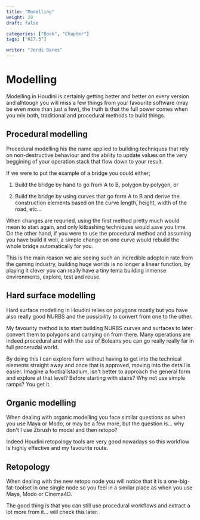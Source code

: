```yaml
---
title: "Modelling"
weight: 20
draft: false

categories: ["Book", "Chapter"]
tags: ["H17.5"]

writer: "Jordi Bares"
---
```

# Modelling

Modelling in Houdini is certainly getting better and better on every version and alhtough you will miss a few things from your favourite software (may be even more than just a few), the truth is that the full power comes when you mix both, traditional and procedural methods to build things.

## Procedural modelling

Procedural modelling his the name applied to building techniques that rely on non-destructive behaviour and the ability to update values on the very beggining of your operation stack that flow down to your result.

If we were to put the example of a bridge you could either;

1. Build the bridge by hand to go from A to B, polygon by polygon, or

2. Build the bridge by using curves that go form A to B and derive the construction elements based on the curve length, height, width of the road, etc...

When changes are requried, using the first method pretty much would mean to start again, and only kitbashing techniques would save you time. On the other hand, if you were to use the procedural method and assuming you have build it well, a simple change on one curve would rebuild the whole bridge automatically for you.

This is the main reason we are seeing such an incredible adoptoin rate from the gaming industry, building huge worlds is no longer a linear function, by playing it clever you can really have a tiny tema building inmense environments, explore, test and reuse.

## Hard surface modelling

Hard surface modelling in Houdini relies on polygons mostly but you have also really good NURBS and the possibility to convert from one to the other.

My favourity method is to start building NURBS curves and surfaces to later convert them to polygons and carrying on from there. Many operations are indeed procedural and with the use of Boleans you can go really really far in full procerudal world.

By doing this I can explore form without having to get into the technical elements straight away and once that is approved, moving into the detail is easier. Imagine a footballstadium, isn't better to approach the general form and explore at that level? Before starting with stairs? Why not use simple ramps? You get it.


## Organic modelling

When dealing with organic modelling you face similar questions as when you use Maya or Modo, or may be a few more, but the question is... why don't I use Zbrush to model and then retopo?

Indeed Houdini retopology tools are very good nowadays so this workflow is highly effective and my favourite route.


## Retopology

When dealing with the new retopo node you will notice that it is a one-big-fat-toolset in one single node so you feel in a similar place as when you use Maya, Modo or Cinema4D.

The good thing is that you can still use procedural workflows and extract a lot more from it... will check this later.

